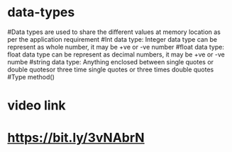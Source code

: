 # data-types
#Data types are used to share the different values at memory location as per the application requirement
#Int data type:    Integer data type can be represent as whole number, it may be +ve or -ve number
#float data type:  float data type can be represent as decimal numbers, it may be +ve or -ve numbe 
#string data type: Anything enclosed between single quotes or double quotesor three time single quotes or three times double quotes
#Type method()


# video link
# https://bit.ly/3vNAbrN
